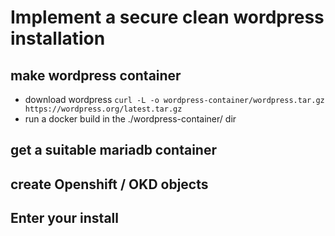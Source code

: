 # Implement a secure clean wordpress installation

## make wordpress container

- download wordpress `curl -L -o wordpress-container/wordpress.tar.gz https://wordpress.org/latest.tar.gz`
- run a docker build in the ./wordpress-container/ dir

## get a suitable mariadb container

## create Openshift / OKD objects

## Enter your install

